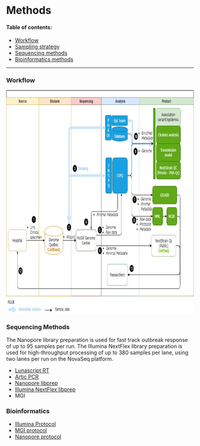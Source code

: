 # Methods

#### Table of contents:

 - [Workflow](#workflow)
 - [Sampling strategy](#sampling-strategy)
 - [Sequencing methods](#sequencing-methods)
 - [Bioinformatics methods](#bioinformatics-methods)

<hr/>

### Workflow
<div class="text-center">
  <img height="600" src="../../images/CoVSeQ-CoVBanQ-CanCOGen.jpg" alt="CoVSeQ Workflow" />
</div>


### Sequencing Methods
  The Nanopore library preparation is used for fast track outbreak response of up to 95 samples per run. The Illumina NextFlex library preparation is used for high-throughput processing of up to 380 samples per lane, using two lanes per run on the NovaSeq platform.
<ul>
<li> <a name="lunascript" href="https://dx.doi.org/10.17504/protocols.io.bjgekjte">Lunascript RT</a></li>
<li><a name="artic_pcr" href="https://dx.doi.org/10.17504/protocols.io.bj9hkr36">Artic PCR</a> </li>
<li> <a name="nanopore" href="https://dx.doi.org/10.17504/protocols.io.bjkvkkw6">Nanopore libprep</a> </li>
<li><a name="illumina_seq" href="https://dx.doi.org/10.17504/protocols.io.bjgnkjve"> Illumina NextFlex libprep</a> </li>
<li>MGI</li>
</ul>

### Bioinformatics

<ul>
<li><a name="assem_ill" href ="https://c3g.github.io/covseq_McGill/SARS_CoV2_Sequencing/Illumina_overview.html">Illumina Protocol</a> </li>
<li><a name=assem_mgi href ="https://c3g.github.io/covseq_McGill/SARS_CoV2_Sequencing/MGI_overview.html">MGI protocol</a></li>
<li><a name=assem_nano href ="https://c3g.github.io/covseq_McGill/SARS_CoV2_Sequencing/ONT_overview.html">Nanopore protocol</a></li>
</ul>
